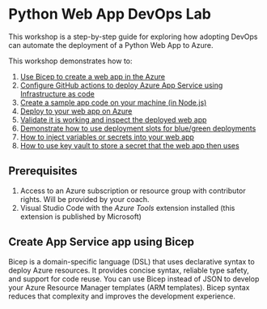 # Python Web App DevOps Lab
This workshop is a step-by-step guide for exploring how adopting DevOps can automate the deployment of a Python Web App to Azure.

This workshop demonstrates how to:
1. [Use Bicep to create a web app in the Azure](#Create-App-Service-app-using-Bicep)
2. [Configure GitHub actions to deploy Azure App Service using Infrastructure as code](#A-tour-of-app-service-features)
3. [Create a sample app code on your machine (in Node.js)](#Creating-and-building-the-demo-app)
4. [Deploy to your web app on Azure](#Deploy-the-Express-application-to-an-Azure-Web-App)
5. [Validate it is working and inspect the deployed web app](#Check-that-your-application-has-deployed-correctly)
6. [Demonstrate how to use deployment slots for blue/green deployments](#Blue/Green-Deployments-using-Deployment-Slots)
7. [How to inject variables or secrets into your web app](#Injecting-variables-and-secrets-into-a-web-app)
8. [How to use key vault to store a secret that the web app then uses](#Using-Azure-Key-Vault-to-hold-secrets)

## Prerequisites
1. Access to an Azure subscription or resource group with contributor rights. Will be provided by your coach.
2. Visual Studio Code with the *Azure Tools* extension installed (this extension is published by Microsoft)

## Create App Service app using Bicep
Bicep is a domain-specific language (DSL) that uses declarative syntax to deploy Azure resources. It provides concise syntax, reliable type safety, and support for code reuse. You can use Bicep instead of JSON to develop your Azure Resource Manager templates (ARM templates). Bicep syntax reduces that complexity and improves the development experience.